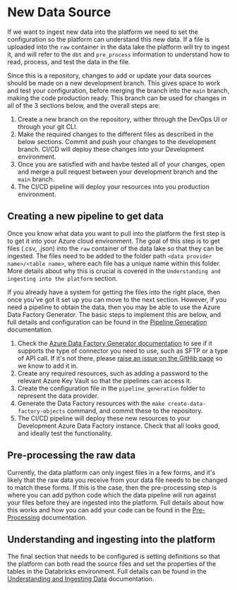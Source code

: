 # New Data Source

If we want to ingest new data into the platform we need to set the configuration so the platform can understand this new data. If a file is uploaded into the `raw` container in the data lake the platform will try to ingest it, and will refer to the `dbt` and `pre_process` information to understand how to read, process, and test the data in the file.

Since this is a repository, changes to add or update your data sources should be made on a new development branch. This gives space to work and test your configuration, before merging the branch into the `main` branch, making the code production ready. This branch can be used for changes in all of the 3 sections below, and the overall steps are:

1. Create a new branch on the repository, wither through the DevOps UI or through your git CLI.
1. Make the required changes to the different files as described in the below sections. Commit and push your changes to the development branch. CI/CD will deploy these changes into your Development environment.
1. Once you are satisfied with and havbe tested all of your changes, open and merge a pull request between your development branch and the `main` branch.
1. The CI/CD pipeline will deploy your resources into you production environment.

## Creating a new pipeline to get data

Once you know what data you want to pull into the platform the first step is to get it into your Azure cloud environment. The goal of this step is to get files (.csv, .json) into the `raw` container of the data lake so that they can be ingested. The files need to be added to the folder path `<data provider name>/<table name>`, where each file has a unique name within this folder. More details about why this is crucial is covered in the `Understanding and ingesting into the platform` section.

If you already have a system for getting the files into the right place, then once you've got it set up you can move to the next section. However, if you need a pipeline to obtain the data, then you may be able to use the Azure Data Factory Generator. The basic steps to implement this are below, and full details and configuration can be found in the [Pipeline Generation](./pipeline_generation.md) documentation.

1. Check the [Azure Data Factory Generator documentation](https://github.com/ingenii-solutions/azure-data-factory-generator/blob/main/docs/user/ADFGUSAGE.md) to see if it supports the type of connector you need to use, such as SFTP or a type of API call. If it's not there, please [raise an issue on the GitHib page](https://github.com/ingenii-solutions/azure-data-factory-generator/issues) so we know to add it in.
1. Create any required resources, such as adding a password to the relevant Azure Key Vault so that the pipelines can access it.
1. Create the configuration file in the `pipeline_generation` folder to represent the data provider.
1. Generate the Data Factory resources with the `make create-data-factory-objects` command, and commit these to the repository.
1. The CI/CD pipeline will deploy these new resources to your Development Azure Data Factory instance. Check that all looks good, and ideally test the functionality.

## Pre-processing the raw data

Currently, the data platform can only ingest files in a few forms, and it's likely that the raw data you receive from your data file needs to be changed to match these forms. If this is the case, then the pre-processing step is where you can add python code which the data pipeline will run against your files before they are ingested into the platform. Full details about how this works and how you can add your code can be found in the [Pre-Processing](./pre_process.md) documentation.

## Understanding and ingesting into the platform

The final section that needs to be configured is setting definitions so that the platform can both read the source files and set the properties of the tables in the Databricks environment. Full details can be found in the [Understanding and Ingesting Data](./Understanding_and_Ingesting_Data.md) documentation.
